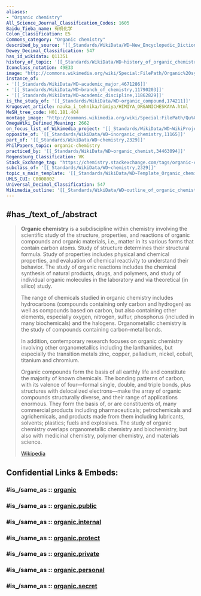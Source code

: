 ```yaml
---
aliases:
- "Organic chemistry"
All_Science_Journal_Classification_Codes: 1605
Baidu_Tieba_name: 有机化学
Colon_Classification: E5
Commons_category: "Organic chemistry"
described_by_source: '[[_Standards/WikiData/WD~New_Encyclopedic_Dictionary,19190511]]'
Dewey_Decimal_Classification: 547
has_id_wikidata: Q11351
history_of_topic: '[[_Standards/WikiData/WD~history_of_organic_chemistry,17480697]]'
Iconclass_notation: 49E33
image: "http://commons.wikimedia.org/wiki/Special:FilePath/Organic%20synthesis.jpg"
instance_of:
- '[[_Standards/WikiData/WD~academic_major,4671286]]'
- '[[_Standards/WikiData/WD~branch_of_chemistry,11790203]]'
- '[[_Standards/WikiData/WD~academic_discipline,11862829]]'
is_the_study_of: '[[_Standards/WikiData/WD~organic_compound,174211]]'
Krugosvet_article: nauka_i_tehnika/himiya/HIMIYA_ORGANICHESKAYA.html
MeSH_tree_code: H01.181.404
montage_image: "http://commons.wikimedia.org/wiki/Special:FilePath/Qu%C3%ADmica%20org%C3%A2nica.png"
OmegaWiki_Defined_Meaning: 2662
on_focus_list_of_Wikimedia_project: '[[_Standards/WikiData/WD~WikiProject_Zika_Corpus,54439832]]'
opposite_of: '[[_Standards/WikiData/WD~inorganic_chemistry,11165]]'
part_of: '[[_Standards/WikiData/WD~chemistry,2329]]'
PhilPapers_topic: organic-chemistry
practiced_by: '[[_Standards/WikiData/WD~organic_chemist,34463094]]'
Regensburg_Classification: VK
Stack_Exchange_tag: "https://chemistry.stackexchange.com/tags/organic-chemistry"
subclass_of: '[[_Standards/WikiData/WD~chemistry,2329]]'
topic_s_main_template: '[[_Standards/WikiData/WD~Template_Organic_chemistry,8084585]]'
UMLS_CUI: C0008002
Universal_Decimal_Classification: 547
Wikimedia_outline: '[[_Standards/WikiData/WD~outline_of_organic_chemistry,7112694]]'
---
```


## #has_/text_of_/abstract 

> **Organic chemistry** is a subdiscipline within chemistry involving the scientific study of the structure, properties, and reactions of organic compounds and organic materials, i.e., matter in its various forms that contain carbon atoms. Study of structure determines their structural formula. Study of properties includes physical and chemical properties, and evaluation of chemical reactivity to understand their behavior. The study of organic reactions includes the chemical synthesis of natural products, drugs, and polymers, and study of individual organic molecules in the laboratory and via theoretical (in silico) study.
>
> The range of chemicals studied in organic chemistry includes hydrocarbons (compounds containing only carbon and hydrogen) as well as compounds based on carbon, but also containing other elements, especially oxygen, nitrogen, sulfur, phosphorus (included in many biochemicals) and the halogens. Organometallic chemistry is the study of compounds containing carbon–metal bonds.
>
> In addition, contemporary research focuses on organic chemistry involving other organometallics including the lanthanides, but especially the transition metals zinc, copper, palladium, nickel, cobalt, titanium and chromium.
>
> Organic compounds form the basis of all earthly life and constitute the majority of known chemicals. The bonding patterns of carbon, with its valence of four—formal single, double, and triple bonds, plus structures with delocalized electrons—make the array of organic compounds structurally diverse, and their range of applications enormous. They form the basis of, or are constituents of, many commercial products including pharmaceuticals; petrochemicals and agrichemicals, and products made from them including lubricants, solvents; plastics; fuels and explosives. The study of organic chemistry overlaps organometallic chemistry and biochemistry, but also with medicinal chemistry, polymer chemistry, and materials science.
>
> [Wikipedia](https://en.wikipedia.org/wiki/Organic%20chemistry)


## Confidential Links & Embeds: 

### #is_/same_as :: [organic](/_Standards/Chemistry/organic.md) 

### #is_/same_as :: [organic.public](/_public/Chemistry/organic.public.md) 

### #is_/same_as :: [organic.internal](/_internal/Chemistry/organic.internal.md) 

### #is_/same_as :: [organic.protect](/_protect/Chemistry/organic.protect.md) 

### #is_/same_as :: [organic.private](/_private/Chemistry/organic.private.md) 

### #is_/same_as :: [organic.personal](/_personal/Chemistry/organic.personal.md) 

### #is_/same_as :: [organic.secret](/_secret/Chemistry/organic.secret.md)

